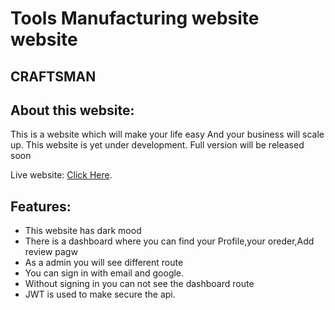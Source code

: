 # Tools Manufacturing website website 
## CRAFTSMAN

## About this website:
This is a website which will make your life easy And your business will scale up. This website is yet under development. Full version will be released soon

Live website: [Click Here](https://tool-manufacturer.web.app/).

## Features:
* This website has dark mood 
* There is a dashboard where you can find your Profile,your oreder,Add review pagw
* As a admin you will see different route
* You can sign in with email and google.
* Without signing in you can not see the dashboard route
* JWT is used to make secure the api.



